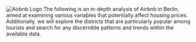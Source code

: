 ![Airbnb Logo](https://upload.wikimedia.org/wikipedia/commons/thumb/6/69/Airbnb_Logo_Bélo.svg/320px-Airbnb_Logo_Bélo.svg.png)
The following is an in-depth analysis of Airbnb in Berlin, aimed at examining various variables that potentially affect housing prices. Additionally, we will explore the districts that are particularly popular among tourists and search for any discernible patterns and trends within the available data.




